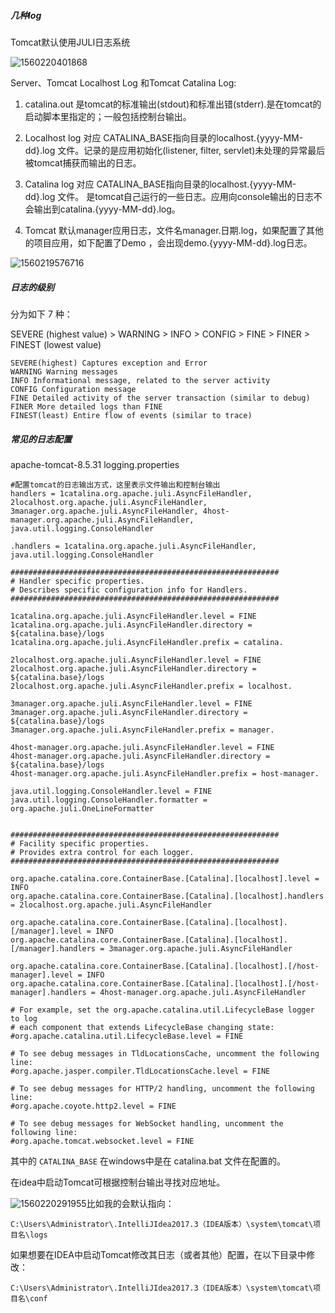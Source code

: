 ##### 几种log

Tomcat默认使用JULI日志系统

![1560220401868](C:\Users\Administrator\AppData\Roaming\Typora\typora-user-images\1560220401868.png)

Server、Tomcat Localhost Log 和Tomcat Catalina Log:

1. catalina.out 是tomcat的标准输出(stdout)和标准出错(stderr).是在tomcat的启动脚本里指定的；一般包括控制台输出。

2. Localhost log 对应 CATALINA_BASE指向目录的localhost.{yyyy-MM-dd}.log 文件。记录的是应用初始化(listener, filter, servlet)未处理的异常最后被tomcat捕获而输出的日志。

3. Catalina log 对应 CATALINA_BASE指向目录的localhost.{yyyy-MM-dd}.log 文件。 是tomcat自己运行的一些日志。应用向console输出的日志不会输出到catalina.{yyyy-MM-dd}.log。

4. Tomcat 默认manager应用日志，文件名manager.日期.log，如果配置了其他的项目应用，如下配置了Demo ，会出现demo.{yyyy-MM-dd}.log日志。

![1560219576716](C:\Users\Administrator\AppData\Roaming\Typora\typora-user-images\1560219576716.png)

##### 日志的级别

分为如下 7 种：

SEVERE (highest value) > WARNING > INFO > CONFIG > FINE > FINER > FINEST (lowest value)

```
SEVERE(highest)﻿ Captures exception and Error
WARNING﻿ Warning messages
INFO﻿ Informational message, related to the server activity
CONFIG﻿ Configuration message
FINE﻿ Detailed activity of the server transaction (similar to debug)
FINER﻿ More detailed logs than FINE
FINEST(least)﻿ Entire flow of events (similar to trace)
```



##### 常见的日志配置 

apache-tomcat-8.5.31	logging.properties

```properties
#配置tomcat的日志输出方式，这里表示文件输出和控制台输出
handlers = 1catalina.org.apache.juli.AsyncFileHandler, 2localhost.org.apache.juli.AsyncFileHandler, 3manager.org.apache.juli.AsyncFileHandler, 4host-manager.org.apache.juli.AsyncFileHandler, java.util.logging.ConsoleHandler

.handlers = 1catalina.org.apache.juli.AsyncFileHandler, java.util.logging.ConsoleHandler

############################################################
# Handler specific properties.
# Describes specific configuration info for Handlers.
############################################################

1catalina.org.apache.juli.AsyncFileHandler.level = FINE
1catalina.org.apache.juli.AsyncFileHandler.directory = ${catalina.base}/logs
1catalina.org.apache.juli.AsyncFileHandler.prefix = catalina.

2localhost.org.apache.juli.AsyncFileHandler.level = FINE
2localhost.org.apache.juli.AsyncFileHandler.directory = ${catalina.base}/logs
2localhost.org.apache.juli.AsyncFileHandler.prefix = localhost.

3manager.org.apache.juli.AsyncFileHandler.level = FINE
3manager.org.apache.juli.AsyncFileHandler.directory = ${catalina.base}/logs
3manager.org.apache.juli.AsyncFileHandler.prefix = manager.

4host-manager.org.apache.juli.AsyncFileHandler.level = FINE
4host-manager.org.apache.juli.AsyncFileHandler.directory = ${catalina.base}/logs
4host-manager.org.apache.juli.AsyncFileHandler.prefix = host-manager.

java.util.logging.ConsoleHandler.level = FINE
java.util.logging.ConsoleHandler.formatter = org.apache.juli.OneLineFormatter


############################################################
# Facility specific properties.
# Provides extra control for each logger.
############################################################

org.apache.catalina.core.ContainerBase.[Catalina].[localhost].level = INFO
org.apache.catalina.core.ContainerBase.[Catalina].[localhost].handlers = 2localhost.org.apache.juli.AsyncFileHandler

org.apache.catalina.core.ContainerBase.[Catalina].[localhost].[/manager].level = INFO
org.apache.catalina.core.ContainerBase.[Catalina].[localhost].[/manager].handlers = 3manager.org.apache.juli.AsyncFileHandler

org.apache.catalina.core.ContainerBase.[Catalina].[localhost].[/host-manager].level = INFO
org.apache.catalina.core.ContainerBase.[Catalina].[localhost].[/host-manager].handlers = 4host-manager.org.apache.juli.AsyncFileHandler

# For example, set the org.apache.catalina.util.LifecycleBase logger to log
# each component that extends LifecycleBase changing state:
#org.apache.catalina.util.LifecycleBase.level = FINE

# To see debug messages in TldLocationsCache, uncomment the following line:
#org.apache.jasper.compiler.TldLocationsCache.level = FINE

# To see debug messages for HTTP/2 handling, uncomment the following line:
#org.apache.coyote.http2.level = FINE

# To see debug messages for WebSocket handling, uncomment the following line:
#org.apache.tomcat.websocket.level = FINE

```

其中的 `CATALINA_BASE` 在windows中是在 catalina.bat 文件在配置的。

在idea中启动Tomcat可根据控制台输出寻找对应地址。

![1560220291955](C:\Users\Administrator\AppData\Roaming\Typora\typora-user-images\1560220291955.png)比如我的会默认指向：

```
C:\Users\Administrator\.IntelliJIdea2017.3（IDEA版本）\system\tomcat\项目名\logs
```

如果想要在IDEA中启动Tomcat修改其日志（或者其他）配置，在以下目录中修改：

```
C:\Users\Administrator\.IntelliJIdea2017.3（IDEA版本）\system\tomcat\项目名\conf
```











